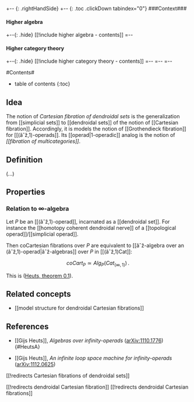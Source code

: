 
+-- {: .rightHandSide}
+-- {: .toc .clickDown tabindex="0"}
###Context###
#### Higher algebra
+--{: .hide}
[[!include higher algebra - contents]]
=--
#### Higher category theory
+--{: .hide}
[[!include higher category theory - contents]]
=--
=--
=--

#Contents#
* table of contents
{:toc}

## Idea

The notion of _Cartesian fibration of dendroidal sets_ is the generalization from [[simplicial sets]] to [[dendroidal sets]] of the notion of [[Cartesian fibration]]. Accordingly, it is models the notion of [[Grothendieck fibration]] for [[(âˆž,1)-operads]].
Its [[operad|1-operadic]] analog is the notion of _[[fibration of multicategories]]_.

## Definition

(...)

## Properties

### Relation to $\infty$-algebra

Let $P$ be an [[(âˆž,1)-operad]], incarnated as a [[dendroidal set]]. For instance the [[homotopy coherent dendroidal nerve]] of a [[topological operad]]/[[simplicial operad]]. 

Then coCartesian fibrations over $P$ are equivalent to [[âˆž-algebra over an (âˆž,1)-operad|âˆž-algebras]] over $P$ in [[(âˆž,1)Cat]]:

$$
  coCart_P \simeq Alg_P(Cat_{(\infty,1)})
  \,.
$$

This is ([Heuts, theorem 0.1](#HeutsA)).

## Related concepts

* [[model structure for dendroidal Cartesian fibrations]]

## References

* [[Gijs Heuts]], _Algebras over infinity-operads_ ([arXiv:1110.1776](http://arxiv.org/abs/1110.1776))
  {#HeutsA}

* [[Gijs Heuts]], _An infinite loop space machine for infinity-operads_ ([arXiv:1112.0625](http://arxiv.org/abs/1112.0625))

[[!redirects Cartesian fibrations of dendroidal sets]]

[[!redirects dendroidal Cartesian fibration]]
[[!redirects dendroidal Cartesian fibrations]]
